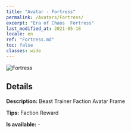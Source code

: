 ```yaml
---
title: "Avatar - Fortress"
permalink: /Avatars/Fortress/
excerpt: "Era of Chaos  Fortress"
last_modified_at: 2021-05-18
locale: en
ref: "Fortress.md"
toc: false
classes: wide
---
```

 ![Fortress](/images/a/avatarFrame_46.png)

## Details

 **Description:** Beast Trainer Faction Avatar Frame 

 **Tips:** Faction Reward 

 **Is available:**  - 

